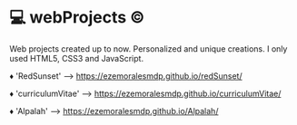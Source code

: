 # :computer: webProjects :copyright:
Web projects created up to now. Personalized and unique creations. I only used HTML5, CSS3 and JavaScript.

:diamonds: 'RedSunset' --> https://ezemoralesmdp.github.io/redSunset/

:diamonds: 'curriculumVitae' --> https://ezemoralesmdp.github.io/curriculumVitae/

:diamonds: 'Alpalah' --> https://ezemoralesmdp.github.io/Alpalah/
